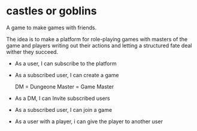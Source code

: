 # castles or goblins

A game to make games with friends.

The idea is to make a platform for role-playing games with masters of the game and players writing out their actions and letting a structured fate deal wither they succeed.

- As a user, I can subscribe to the platform
- As a subscribed user, I can create a game 

    DM = Dungeone Master = Game Master

- As a DM, I can Invite subscribed users
- As a subscribed user, I can join a game 
- As a user with a player, i can give the player to another user


